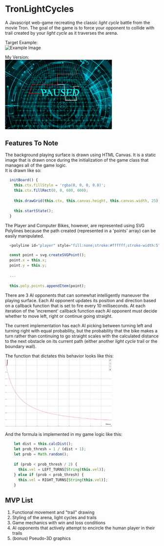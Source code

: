 # TronLightCycles   

A Javascript web-game recreating the classic _light cycle_ battle from the movie Tron. The goal of the game is to force your opponent to collide with trail created by your _light cycle_ as it traverses the arena.  

Target Example:  
![Example Image](https://i1.wp.com/www.theunheardnerd.com/wp-content/uploads/2016/04/Encom-Banner.png?fit=940%2C441&resize=350%2C200)

My Version:  
<img src="tron_game_screenshot.png" width="350">

##  Features To Note  
The background playing surface is drawn using HTML Canvas. It is a static image that is drawn once during the initialization of the game class that manages all of the game logic.  
It is drawn like so: 

```javascript
  initBoard() {
    this.ctx.fillStyle = 'rgba(0, 0, 0, 0.8)';
    this.ctx.fillRect(0, 0, 600, 600);

    this.drawGrid(this.ctx, this.canvas.height, this.canvas.width, 25);

    this.startState();
  }
```

The Player and Computer Bikes, however, are represented using SVG Polylines because the path created (represented in a 'points' array) can be easily manipulated. 

```javascript
  <polyline id="player" style="fill:none;stroke:#ffffff;stroke-width:5"/>
```

```javascript
  const point = svg.createSVGPoint();
  point.x = this.x;
  point.y = this.y;
  
  ...
   
  this.poly.points.appendItem(point);
```

There are 3 AI opponents that can somewhat intelligently maneuver the playing surface. Each AI opponent updates its position and direction based on a callback function that is set to fire every 10 milliseconds. At each iteration of the 'increment' callback function each AI opponent must decide whether to move left, right or continue going straight.  

The current implementation has each AI picking between turning left and turning right with equal probability, but the probability that the bike makes a turn rather than continuing to go straight scales with the calculated distance to the next obstacle on its current path (either another _light cycle_ trail or the boundary wall).  

The function that dictates this behavior looks like this:  
<img src="turn_prob_function.png" width="350">

And the formula is implemented in my game logic like this:  
```javascript
    let dist = this.calcDist();
    let prob_thresh = 1 / (dist + 1);
    let prob = Math.random();

    if (prob < prob_thresh / 2) {
      this.vel = LEFT_TURNS[String(this.vel)];
    } else if (prob < prob_thresh) {
      this.vel = RIGHT_TURNS[String(this.vel)];
    }
```

## MVP List  
1. Functional movement and "trail" drawing
2. Styling of the arena, light cycles and trails
3. Game mechanics with win and loss conditions
4. AI opponents that actively attempt to encircle the human player in their trails
5. (bonus) Pseudo-3D graphics   
